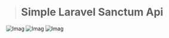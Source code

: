 
># Simple Laravel Sanctum Api





![Imag](https://i.ibb.co/1GS5TVg/Screenshot-2.png)
![Imag](https://i.ibb.co/6FrDny1/Screenshot-1.png)
![Imag](https://i.ibb.co/kXWRqRM/Screenshot-3.png)





